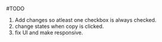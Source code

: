 #TODO
1. Add changes so atleast one checkbox is always checked.
2. change states when copy is clicked.
3. fix UI and make responsive.
